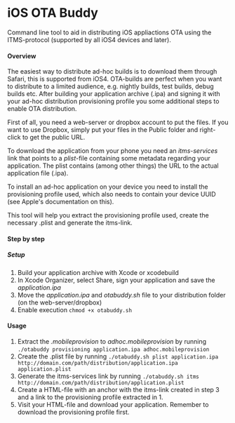 iOS OTA Buddy
=============

Command line tool to aid in distributing iOS appliactions OTA using the ITMS-protocol (supported by all iOS4 devices and later).

#### Overview
The easiest way to distribute ad-hoc builds is to download them through Safari, this is supported from iOS4. OTA-builds are perfect when you want to distribute to a limited audience, e.g. nightly builds, test builds, debug builds etc.
After building your application archive (.ipa) and signing it with your ad-hoc distribution provisioning profile you some additional steps to enable OTA distribution.

First of all, you need a web-server or dropbox account to put the files. If you want to use Dropbox, simply put your files in the Public folder and right-click to get the public URL.

To download the application from your phone you need an _itms-services_ link that points to a _plist_-file containing some metadata regarding your application. The plist contains (among other things) the URL to the actual application file (.ipa).

To install an ad-hoc application on your device you need to install the provisioning profile used, which also needs to contain your device UUID (see Apple's documentation on this).

This tool will help you extract the provisioning profile used, create the necessary .plist and generate the itms-link.

#### Step by step

##### Setup
1. Build your application archive with Xcode or xcodebuild
2. In Xcode Organizer, select Share, sign your application and save the _application.ipa_
3. Move the _application.ipa_ and _otabuddy.sh_ file to your distribution folder (on the web-server/dropbox)
4. Enable execution ```chmod +x otabuddy.sh```

#### Usage
1. Extract the _.mobileprovision_ to _adhoc.mobileprovision_ by running ```./otabuddy provisioning application.ipa adhoc.mobileprovision```
2. Create the .plist file by running ```./otabuddy.sh plist application.ipa http://domain.com/path/distribution/application.ipa application.plist```
3. Generate the itms-services link by running ```./otabuddy.sh itms http://domain.com/path/distribution/application.plist```
4. Create a HTML-file with an anchor with the itms-link created in step 3 and a link to the provisioning profile extracted in 1.
5. Visit your HTML-file and download your application. Remember to download the provisioning profile first.
